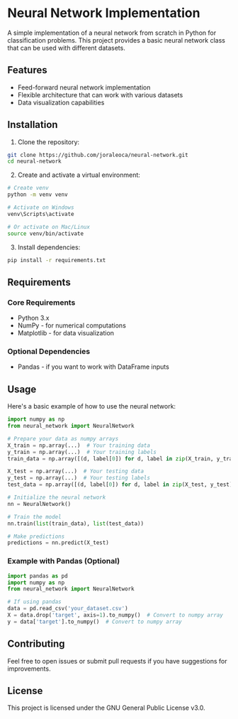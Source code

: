 # Neural Network Implementation

A simple implementation of a neural network from scratch in Python for classification problems. This project provides a basic neural network class that can be used with different datasets.

## Features

- Feed-forward neural network implementation
- Flexible architecture that can work with various datasets
- Data visualization capabilities

## Installation

1. Clone the repository:
```bash
git clone https://github.com/joraleoca/neural-network.git
cd neural-network
```

2. Create and activate a virtual environment:
```bash
# Create venv
python -m venv venv

# Activate on Windows
venv\Scripts\activate

# Or activate on Mac/Linux
source venv/bin/activate
```

3. Install dependencies:
```bash
pip install -r requirements.txt
```

## Requirements
### Core Requirements
- Python 3.x
- NumPy - for numerical computations
- Matplotlib - for data visualization

### Optional Dependencies
- Pandas - if you want to work with DataFrame inputs

## Usage

Here's a basic example of how to use the neural network:

```python
import numpy as np
from neural_network import NeuralNetwork

# Prepare your data as numpy arrays
X_train = np.array(...)  # Your training data
y_train = np.array(...)  # Your training labels
train_data = np.array([(d, label[0]) for d, label in zip(X_train, y_train)], dtype=object)

X_test = np.array(...)  # Your testing data
y_test = np.array(...)  # Your testing labels
test_data = np.array([(d, label[0]) for d, label in zip(X_test, y_test)], dtype=object)

# Initialize the neural network
nn = NeuralNetwork()

# Train the model
nn.train(list(train_data), list(test_data))

# Make predictions
predictions = nn.predict(X_test)
```

### Example with Pandas (Optional)
```python
import pandas as pd
import numpy as np
from neural_network import NeuralNetwork

# If using pandas
data = pd.read_csv('your_dataset.csv')
X = data.drop('target', axis=1).to_numpy()  # Convert to numpy array
y = data['target'].to_numpy()  # Convert to numpy array
```

## Contributing

Feel free to open issues or submit pull requests if you have suggestions for improvements.

## License

This project is licensed under the GNU General Public License v3.0.
